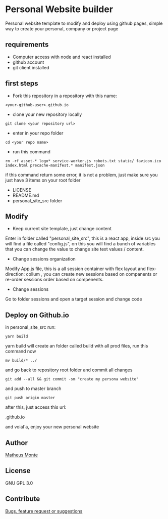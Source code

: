 # Personal Website builder
Personal website template to modify and deploy using github pages, simple way to create your personal, company or project page


## requirements 

- Computer access with node and react installed 
- github account
- git client installed

## first steps
- Fork this repository in a repository with this name: 

`` <your-github-user>.github.io ``

- clone your new repository locally 

`` git clone <your repository url> ``

- enter in your repo folder

`` cd <your repo name> ``

- run this command

`` rm -rf asset-* logo* service-worker.js robots.txt static/ favicon.ico index.html precache-manifest.* manifest.json `` 

if this command return some error, it is not a problem, just make sure you just have 3 items on your root folder 
 - LICENSE
 - README.md
 - personal_site_src folder

## Modify 

- Keep current site template, just change content 

Enter in folder called "personal_site_src", this is a react app, inside src you will find a file called "config.js", on this you will find a bunch of variables that you can change the value to change site text values / content.  

- Change sessions organization

Modify App.js file, this is a all session container with flex layout and flex-direction: collum , you can create new sessions based on companents or re-order sessions order based on compenents.

- Change sessions

Go to folder sessions and open a target session and change code

## Deploy on Github.io

in personal_site_src run:

`` yarn build ``

yarn build will create an folder called build with all prod files, run this command now

`` mv build/* ../ ``

and go back to repository root folder and commit all changes

`` git add --all && git commit -sm "create my persona website" ``

and push to master branch

`` git push origin master ``

after this, just access this url:

<your githubuser>.github.io

and voial`a, enjoy your new personal website


## Author

[Matheus Monte](https://github.com/matheusmonte)

## License

GNU GPL 3.0

## Contribute 

[Bugs, feature request or suggestions](https://github.com/matheusmonte/matheusmonte.github.io)



